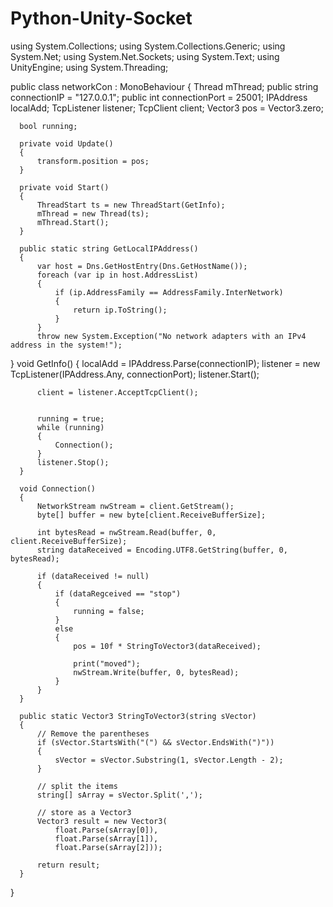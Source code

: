 # Python-Unity-Socket
using System.Collections;
using System.Collections.Generic;
using System.Net;
using System.Net.Sockets;
using System.Text;
using UnityEngine;
using System.Threading;

  public class networkCon : MonoBehaviour {
      Thread mThread;
      public string connectionIP = "127.0.0.1";
      public int connectionPort = 25001;
      IPAddress localAdd;
      TcpListener listener;
      TcpClient client;
      Vector3 pos = Vector3.zero;

      bool running;

      private void Update()
      {
          transform.position = pos;
      }

      private void Start()
      {
          ThreadStart ts = new ThreadStart(GetInfo);
          mThread = new Thread(ts);
          mThread.Start();
      }

      public static string GetLocalIPAddress()
      {
          var host = Dns.GetHostEntry(Dns.GetHostName());
          foreach (var ip in host.AddressList)
          {
              if (ip.AddressFamily == AddressFamily.InterNetwork)
              {
                  return ip.ToString();
              }
          }
          throw new System.Exception("No network adapters with an IPv4 address in the system!");
   }
      void GetInfo()
      {
          localAdd = IPAddress.Parse(connectionIP);
          listener = new TcpListener(IPAddress.Any, connectionPort);
          listener.Start();

          client = listener.AcceptTcpClient();
    

          running = true;
          while (running)
          {
              Connection();
          }
          listener.Stop();
      }

      void Connection()
      {
          NetworkStream nwStream = client.GetStream();
          byte[] buffer = new byte[client.ReceiveBufferSize];

          int bytesRead = nwStream.Read(buffer, 0, client.ReceiveBufferSize);
          string dataReceived = Encoding.UTF8.GetString(buffer, 0, bytesRead);

          if (dataReceived != null)
          {
              if (dataRegceived == "stop")
              {
                  running = false;
              }
              else
              {
                  pos = 10f * StringToVector3(dataReceived);

                  print("moved");
                  nwStream.Write(buffer, 0, bytesRead);
              }
          }
      }

      public static Vector3 StringToVector3(string sVector)
      {
          // Remove the parentheses
          if (sVector.StartsWith("(") && sVector.EndsWith(")"))
          {
              sVector = sVector.Substring(1, sVector.Length - 2);
          }

          // split the items
          string[] sArray = sVector.Split(',');

          // store as a Vector3
          Vector3 result = new Vector3(
              float.Parse(sArray[0]),
              float.Parse(sArray[1]),
              float.Parse(sArray[2]));

          return result;
      }
  }
